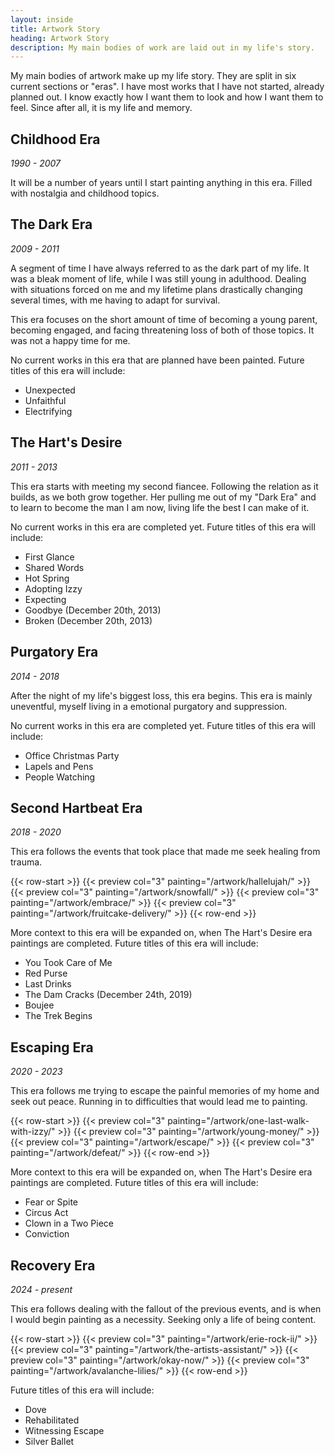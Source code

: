 ```yaml
---
layout: inside
title: Artwork Story
heading: Artwork Story
description: My main bodies of work are laid out in my life's story.
---
```


My main bodies of artwork make up my life story. They are split in six current sections or "eras". I have most works that I have not started, already planned out. I know exactly how I want them to look and how I want them to feel. Since after all, it is my life and memory.

## Childhood Era ##
_1990 - 2007_

It will be a number of years until I start painting anything in this era. Filled with nostalgia and childhood topics.

## The Dark Era ##
_2009 - 2011_

A segment of time I have always referred to as the dark part of my life. It was a bleak moment of life, while I was still young in adulthood. Dealing with situations forced on me and my lifetime plans drastically changing several times, with me having to adapt for survival.

This era focuses on the short amount of time of becoming a young parent, becoming engaged, and facing threatening loss of both of those topics. It was not a happy time for me.

No current works in this era that are planned have been painted. Future titles of this era will include:
  * Unexpected
  * Unfaithful
  * Electrifying

## The Hart's Desire ##
_2011 - 2013_

This era starts with meeting my second fiancee. Following the relation as it builds, as we both grow together. Her pulling me out of my "Dark Era" and to learn to become the man I am now, living life the best I can make of it.

No current works in this era are completed yet. Future titles of this era will include:
  * First Glance
  * Shared Words
  * Hot Spring
  * Adopting Izzy
  * Expecting
  * Goodbye (December 20th, 2013)
  * Broken (December 20th, 2013)

## Purgatory Era ##
_2014 - 2018_

After the night of my life's biggest loss, this era begins. This era is mainly uneventful, myself living in a emotional purgatory and suppression. 

No current works in this era are completed yet. Future titles of this era will include:
  * Office Christmas Party
  * Lapels and Pens
  * People Watching

## Second Hartbeat Era ##
_2018 - 2020_

This era follows the events that took place that made me seek healing from trauma.

{{< row-start >}}
    {{< preview col="3" painting="/artwork/hallelujah/" >}}
    {{< preview col="3" painting="/artwork/snowfall/" >}}
    {{< preview col="3" painting="/artwork/embrace/" >}}
    {{< preview col="3" painting="/artwork/fruitcake-delivery/" >}}
{{< row-end >}}

More context to this era will be expanded on, when The Hart's Desire era paintings are completed. Future titles of this era will include:
  * You Took Care of Me
  * Red Purse
  * Last Drinks
  * The Dam Cracks (December 24th, 2019)
  * Boujee
  * The Trek Begins

## Escaping Era ##
_2020 - 2023_

This era follows me trying to escape the painful memories of my home and seek out peace. Running in to difficulties that would lead me to painting.

{{< row-start >}}
    {{< preview col="3" painting="/artwork/one-last-walk-with-izzy/" >}}
    {{< preview col="3" painting="/artwork/young-money/" >}}
    {{< preview col="3" painting="/artwork/escape/" >}}
    {{< preview col="3" painting="/artwork/defeat/" >}}
{{< row-end >}}

More context to this era will be expanded on, when The Hart's Desire era paintings are completed. Future titles of this era will include:
  * Fear or Spite
  * Circus Act
  * Clown in a Two Piece
  * Conviction

## Recovery Era ##
_2024 - present_

This era follows dealing with the fallout of the previous events, and is when I would begin painting as a necessity. Seeking only a life of being content.

{{< row-start >}}
    {{< preview col="3" painting="/artwork/erie-rock-ii/" >}}
    {{< preview col="3" painting="/artwork/the-artists-assistant/" >}}
    {{< preview col="3" painting="/artwork/okay-now/" >}}
    {{< preview col="3" painting="/artwork/avalanche-lilies/" >}}
{{< row-end >}}

Future titles of this era will include:
  * Dove
  * Rehabilitated
  * Witnessing Escape
  * Silver Ballet